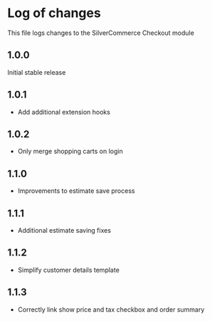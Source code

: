 # Log of changes

This file logs changes to the SilverCommerce Checkout module

## 1.0.0

Initial stable release

## 1.0.1

* Add additional extension hooks

## 1.0.2

* Only merge shopping carts on login

## 1.1.0

* Improvements to estimate save process

## 1.1.1

* Additional estimate saving fixes

## 1.1.2

* Simplify customer details template

## 1.1.3

* Correctly link show price and tax checkbox and order summary